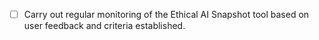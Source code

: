 - [ ] Carry out regular monitoring of the Ethical AI Snapshot tool based on user feedback and criteria established.
